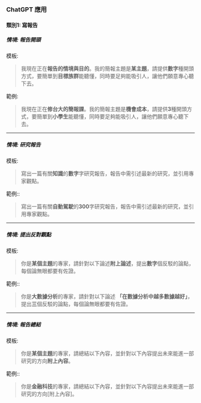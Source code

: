 ### ChatGPT 應用

#### 類別1: 寫報告
##### 情境: 報告開頭

模板:
> 我現在正在**報告的情境與目的**。我的簡報主題是**某主題**，請提供**數字**種開頭方式，要簡單到**目標族群**能聽懂，同時要足夠能吸引人，讓他們願意專心聽下去。

範例:
> 我現在正在**修台大的簡報課**。我的簡報主題是**機會成本**，請提供**3**種開頭方式，要簡單到**小學生**能聽懂，同時要足夠能吸引人，讓他們願意專心聽下去。
---

##### 情境: 研究報告
模板:
 > 寫出一篇有關**知識**的**數字**字研究報告，報告中需引述最新的研究，並引用專家觀點。

範例::
> 寫出一篇有關**自動駕駛**的**300**字研究報告，報告中需引述最新的研究，並引用專家觀點。
---

##### 情境: 提出反對觀點
模板:
 > 你是**某個主題**的專家，請針對以下論述**附上論述**，提出**數字**個反駁的論點，每個論無眼都要有佐證。

範例::
>  你是**大數據分析**的專家，請針對以下論述 **「在數據分析中越多數據越好」**，提出**三**個反駁的論點，每個論無眼都要有佐證。
---

##### 情境: 報告總結
模板:
 > 你是**某個主題**的專家，請總結以下內容，並針對以下內容提出未來能進一部研究的方向**附上內容**。

範例::
>  你是**金融科技**的專家，請總結以下內容，並針對以下內容提出未來能進一部研究的方向[附上內容]。
